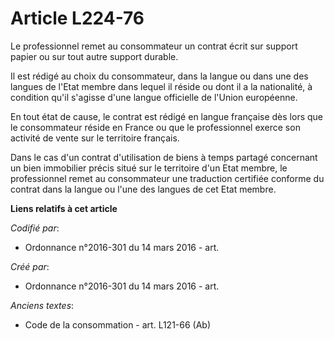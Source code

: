 # Article L224-76

Le professionnel remet au consommateur un contrat écrit sur support papier ou sur tout autre support durable.

Il est rédigé au choix du consommateur, dans la langue ou dans une des langues de l'Etat membre dans lequel il réside ou dont
il a la nationalité, à condition qu'il s'agisse d'une langue officielle de l'Union européenne.

En tout état de cause, le contrat est rédigé en langue française dès lors que le consommateur réside en France ou que le
professionnel exerce son activité de vente sur le territoire français.

Dans le cas d'un contrat d'utilisation de biens à temps partagé concernant un bien immobilier précis situé sur le territoire
d'un Etat membre, le professionnel remet au consommateur une traduction certifiée conforme du contrat dans la langue ou l'une
des langues de cet Etat membre.

**Liens relatifs à cet article**

_Codifié par_:

  - Ordonnance n°2016-301 du 14 mars 2016 - art.

_Créé par_:

  - Ordonnance n°2016-301 du 14 mars 2016 - art.

_Anciens textes_:

  - Code de la consommation - art. L121-66 (Ab)
